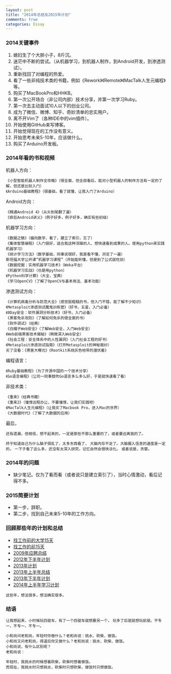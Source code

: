 ```yaml
---
layout: post
title: "2014年总结及2015年计划"
comments: true
categories: Essay
---
```







### 2014关键事件
1. 媳妇生了个大胖小子，8斤沉。
1. 迷茫中不断的尝试。（从机器学习，到机器人制作，到Android开发，到渗透测试）。
1. 重新找回了对编程的热爱。
1. 看了一些非纯技术类的书籍，例如《Rework》《Remote》《MacTalk人生元编程》等。
1. 购买了MacBookPro和HHKB。
1. 第一次公开场合（非公司内部）技术分享，并第一次学习Ruby。
1. 第一次去主动面试10人以下的创业公司。
1. 成为了微信、微博、知乎、奇妙清单的忠实用户。
1. 离不开Vim了（各种IDE中的vim插件）。
1. 开始使用GitHub来写博客。
1. 开始觉得现在的工作没有意义。
1. 开始思考未来5-10年，应该做什么。
1. 购买了Arduino开发板。

<!-- more -->



### 2014年看的书和视频

机器人方向：

~~~
《小型智能机器人制作全攻略》（很全面，但全部看后，能对小型机器人的制作方法有一定的了解，但还是比较入门）
《Arduino基础教程》（很基础，看了就懂，让我入门了Arduino）
~~~

Android方向：

~~~
《精通Android 4》（从头到尾翻了遍）
《疯狂Android讲义》（例子好多，例子好多，确实有些初级）
~~~


机器学习方向：

~~~
《数据之魅》（偏向数学，看了，建立了索引，忘了）
《集体智慧编程》（入门很好，适合我这种浮躁的人、想快速看到成果的人。使用python来实践机器学习）
《统计学习方法》（数学基础，同事说很好，我是看不懂，浏览了一遍）
斯坦福大学公开课“机器学习课程”（开始能听懂，但是到了公式就吃劲）
《数据挖掘：实用机器学习技术》（Weka平台）
《机器学习实战》（也是用python）
《Python科学计算》（大全，宝典）
《学习OpenCV》（了解了OpenCV与基本用法、基本功能）
~~~

渗透测试方向：

~~~
《计算机病毒分析与防范大全》（感觉挺粗糙的书，但入门不错，能了解不少知识）
《Metasploit渗透测试魔鬼训练营》（好书，五星，入门必备）
《0Day安全：软件漏洞分析技术》（好书，入门必备）
《黑客免杀攻防》（了解如何免杀的很全面的书）
《软件调试》（经典）
《白帽子Web安全》（了解Web安全，入门Web安全）
《Web前端黑客技术揭秘》（稍微深入Web安全）
《社会工程：安全体系中的人性漏洞》（入门社会工程的好书）
《Metasploit渗透测试指南》（打开Metasploit的神秘面纱）
买了没看：《黑客大曝光》《Rootkit系统灰色地带的潜伏着》
~~~


编程语言：

~~~
《Ruby基础教程》（为了开源中国的一个技术分享）
《Go语言编程》（公司一同事鼓吹Go语言多么多么好，于是就快速看了看）
~~~

非技术类：

~~~
《重来》（经典书籍）
《重来2》（憧憬远程办公，不要憧憬，让我们实践吧）
《MacTalk人生元编程》（让我买了Macbook Pro，进入Mac的世界）
《大数据时代》（了解了大数据的应用）
~~~

最后，

~~~
还有遗漏，但相信，想不起来的，一定是那些不那么重要的了，或者要远离我的了。
~~~
`终于知道自己为什么脑子很乱了，太多东西看了，`
`大脑内存不足了。大脑摄入信息的速度是一定的，`
`一下子看了这么多，还没有太深入研究，记忆自然会很快淡化。`
`或者说是，贪婪。`

### 2014年的问题

- 缺少笔记。仅为了看而看（或者说只是建立索引了），当时心情激动，看后记得不多。

### 2015简要计划

- 第一步，辞职。
- 第二步，找到自己未来5-10年的工作方向。

### 回顾那些年的计划和总结

- [找工作前的大学15天](http://blog.csdn.net/everettjf/article/category/612973)
- [找工作的前15天](http://blog.csdn.net/everettjf/article/category/613985)
- [2009年应聘总结](http://blog.csdn.net/everettjf/article/details/5021874)
- [2012年下半年计划](http://www.cppblog.com/everett/archive/2012/07/02/181065.html)
- [2013年计划](http://www.cppblog.com/everett/archive/2013/01/08/197133.html)
- [2013年上半年总结](http://www.cppblog.com/everett/archive/2013/08/24/202736.html)
- [2013年下半年计划](http://www.cppblog.com/everett/archive/2013/08/24/202737.html)
- [2014年上半年学习计划](http://www.cppblog.com/everett/archive/2014/01/14/205370.html)

`这些年，想法很多，想法确实很多。`

### 结语

`让我想起来，小时候玩四驱车，有了一个四驱车就想要另一个，`
`玩多了后驱就想玩前驱。不专一，不专一，不专一。`

~~~
小和尚问老和尚，年轻时你做什么？老和尚说：挑水、砍柴、做饭。
小和尚又问老和尚，得道后你又做什么？老和尚说：挑水、砍柴、做饭。
小和尚说，有什么区别呢？
老和尚说：

年轻时，我挑水的时候想着砍柴，砍柴时想着做饭。
而现在，我挑水时只想挑水，砍柴时只想砍柴，做饭时只想做饭。
~~~


